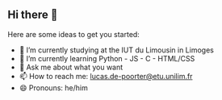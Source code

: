 ## Hi there 👋

<!--
**YesRod2/YesRod2** is a ✨ _special_ ✨ repository because its `README.md` (this file) appears on your GitHub profile.
-->
Here are some ideas to get you started:

- 🔭 I’m currently studying at the IUT du Limousin in Limoges
- 🌱 I’m currently learning Python - JS - C - HTML/CSS
- 💬 Ask me about what you want
- 📫 How to reach me: lucas.de-poorter@etu.unilim.fr
- 😄 Pronouns: he/him

